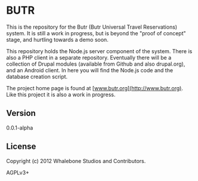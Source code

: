 # BUTR

This is the repository for the Butr (Butr Universal Travel Reservations) system. It is still a work in progress, but is beyond the "proof of concept" stage, and hurtling towards a demo soon.

This repository holds the Node.js server component of the system. There is also a PHP client in a separate repository. Eventually there will be a collection of Drupal modules (available from Github and also drupal.org), and an Android client. In here you will find the Node.js code and the database creation script.

The project home page is found at [www.butr.org](http://www.butr.org). Like this project it is also a work in progress.

## Version

0.0.1-alpha

## License

Copyright (c) 2012 Whalebone Studios and Contributors.

AGPLv3+

